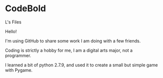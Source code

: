# CodeBold
L's Files

Hello!

I'm using GitHub to share some work I am doing with a few friends.

Coding is strictly a hobby for me, I am a digital arts major, not a programmer.

I learned a bit of python 2.7.9, and used it to create a small but simple game with Pygame.
